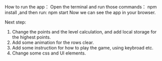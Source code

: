How to run the app：
Open the terminal and run those commands：
        npm install
,and then run:
        npm start 
Now we can see the app in your browser.

Next step:
1. Change the points and the level calculation, and add local storage for the highest points.
2. Add some animation for the rows clear.
3. Add some instruction for how to play the game, using keybroad etc.
4. Change some css and UI elements.
